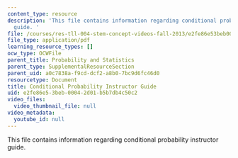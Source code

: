 ```yaml
---
content_type: resource
description: 'This file contains information regarding conditional probability instructor
  guide. '
file: /courses/res-tll-004-stem-concept-videos-fall-2013/e2fe86e53beb00042d01b5b7db4c50c2_MITRES_TLL-004F13_ConGuide.pdf
file_type: application/pdf
learning_resource_types: []
ocw_type: OCWFile
parent_title: Probability and Statistics
parent_type: SupplementalResourceSection
parent_uid: a0c7838a-f9cd-dcf2-a8b0-7bc9d6fc46d0
resourcetype: Document
title: Conditional Probability Instructor Guide
uid: e2fe86e5-3beb-0004-2d01-b5b7db4c50c2
video_files:
  video_thumbnail_file: null
video_metadata:
  youtube_id: null
---
```

This file contains information regarding conditional probability instructor guide. 

